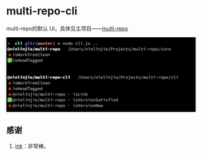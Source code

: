 # multi-repo-cli

multi-repo的默认 UI，具体见主项目——[multi-repo](https://github.com/nielinjie/multi-repo)

![](images/ScreenShot2020-05-23.png)

## 感谢

1. [ink](https://github.com/vadimdemedes/ink)：非常棒。

